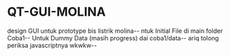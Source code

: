 # QT-GUI-MOLINA
design GUI untuk prototype bis listrik molina--
ntuk Initial File di main folder Coba1--
Untuk Dummy Data (masih progress) dai coba1/data--
ariq tolong periksa javascriptnya wkwkw--
